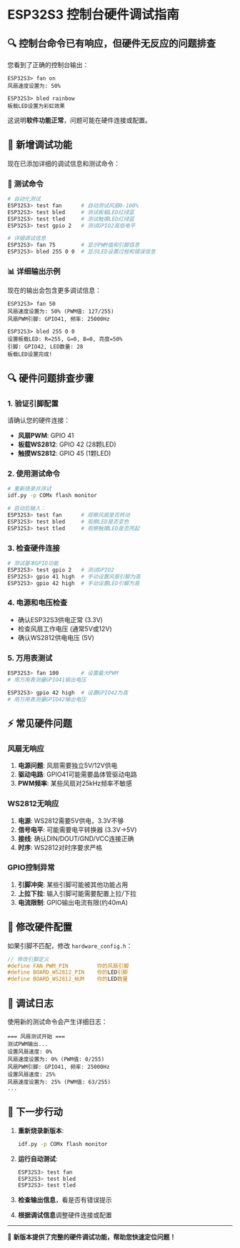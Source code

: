 # ESP32S3 控制台硬件调试指南

## 🔍 控制台命令已有响应，但硬件无反应的问题排查

您看到了正确的控制台输出：
```
ESP32S3> fan on
风扇速度设置为: 50%

ESP32S3> bled rainbow  
板载LED设置为彩虹效果
```

这说明**软件功能正常**，问题可能在硬件连接或配置。

## 🔧 新增调试功能

现在已添加详细的调试信息和测试命令：

### 🧪 测试命令
```bash
# 自动化测试
ESP32S3> test fan      # 自动测试风扇0-100%
ESP32S3> test bled     # 测试板载LED红绿蓝
ESP32S3> test tled     # 测试触摸LED红绿蓝  
ESP32S3> test gpio 2   # 测试GPIO2高低电平

# 详细调试信息
ESP32S3> fan 75        # 显示PWM值和引脚信息
ESP32S3> bled 255 0 0  # 显示LED设置过程和错误信息
```

### 📊 详细输出示例
现在的输出会包含更多调试信息：
```
ESP32S3> fan 50
风扇速度设置为: 50% (PWM值: 127/255)
风扇PWM引脚: GPIO41, 频率: 25000Hz

ESP32S3> bled 255 0 0
设置板载LED: R=255, G=0, B=0, 亮度=50%
引脚: GPIO42, LED数量: 28
板载LED设置完成!
```

## 🔍 硬件问题排查步骤

### 1. 验证引脚配置
请确认您的硬件连接：
- **风扇PWM**: GPIO 41
- **板载WS2812**: GPIO 42 (28颗LED)
- **触摸WS2812**: GPIO 45 (1颗LED)

### 2. 使用测试命令
```bash
# 重新烧录并测试
idf.py -p COMx flash monitor

# 启动后输入：
ESP32S3> test fan      # 观察风扇是否转动
ESP32S3> test bled     # 观察LED是否变色
ESP32S3> test tled     # 观察触摸LED是否亮起
```

### 3. 检查硬件连接
```bash
# 测试基本GPIO功能
ESP32S3> test gpio 2   # 测试GPIO2
ESP32S3> gpio 41 high  # 手动设置风扇引脚为高
ESP32S3> gpio 42 high  # 手动设置LED引脚为高
```

### 4. 电源和电压检查
- 确认ESP32S3供电正常 (3.3V)
- 检查风扇工作电压 (通常5V或12V)
- 确认WS2812供电电压 (5V)

### 5. 万用表测试
```bash
ESP32S3> fan 100       # 设置最大PWM
# 用万用表测量GPIO41输出电压

ESP32S3> gpio 42 high  # 设置GPIO42为高
# 用万用表测量GPIO42输出电压
```

## ⚡ 常见硬件问题

### 风扇无响应
1. **电源问题**: 风扇需要独立5V/12V供电
2. **驱动电路**: GPIO41可能需要晶体管驱动电路
3. **PWM频率**: 某些风扇对25kHz频率不敏感

### WS2812无响应  
1. **电源**: WS2812需要5V供电，3.3V不够
2. **信号电平**: 可能需要电平转换器 (3.3V→5V)
3. **接线**: 确认DIN/DOUT/GND/VCC连接正确
4. **时序**: WS2812对时序要求严格

### GPIO控制异常
1. **引脚冲突**: 某些引脚可能被其他功能占用
2. **上拉下拉**: 输入引脚可能需要配置上拉/下拉
3. **电流限制**: GPIO输出电流有限(约40mA)

## 🔄 修改硬件配置

如果引脚不匹配，修改 `hardware_config.h`：
```c
// 修改引脚定义
#define FAN_PWM_PIN         你的风扇引脚
#define BOARD_WS2812_PIN    你的LED引脚  
#define BOARD_WS2812_NUM    你的LED数量
```

## 📝 调试日志

使用新的测试命令会产生详细日志：
```
=== 风扇测试开始 ===
测试PWM输出...
设置风扇速度: 0%
风扇速度设置为: 0% (PWM值: 0/255)
风扇PWM引脚: GPIO41, 频率: 25000Hz
设置风扇速度: 25%
风扇速度设置为: 25% (PWM值: 63/255)
...
```

## 🎯 下一步行动

1. **重新烧录新版本**:
   ```bash
   idf.py -p COMx flash monitor
   ```

2. **运行自动测试**:
   ```bash
   ESP32S3> test fan
   ESP32S3> test bled
   ESP32S3> test tled
   ```

3. **检查输出信息**，看是否有错误提示

4. **根据调试信息**调整硬件连接或配置

---

🎉 **新版本提供了完整的硬件调试功能，帮助您快速定位问题！**
